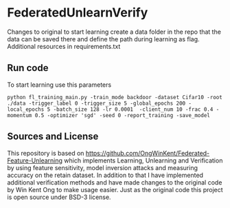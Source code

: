 # FederatedUnlearnVerify


Changes to original
to start learning create a data folder in the repo that the data can be saved there and define the path during learning as flag.
Additional resources in requirements.txt

## Run code
To start learning use this parameters

`python fl_training_main.py -train_mode backdoor -dataset Cifar10 -root ./data -trigger_label 0 -trigger_size 5 -global_epochs 200 -local_epochs 5 -batch_size 128 -lr 0.0001  -client_num 10 -frac 0.4 -momentum 0.5 -optimizer 'sgd' -seed 0 -report_training -save_model`

## Sources and License
This repository is based on https://github.com/OngWinKent/Federated-Feature-Unlearning which implements Learning, Unlearning and Verification by using feature sensitivity, model inversion attacks and measuring accuracy on the retain dataset. In addition to that I have implemented additional verification methods and have made changes to the original code by Win Kent Ong to make usage easier. 
Just as the original code this project is open source under BSD-3 license.
